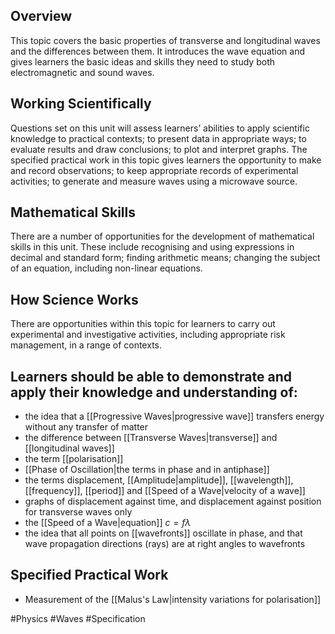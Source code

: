 ## Overview
This topic covers the basic properties of transverse and longitudinal waves and the differences between them. It introduces the wave equation and gives learners the basic ideas and skills they need to study both electromagnetic and sound waves. 
## Working Scientifically
Questions set on this unit will assess learners’ abilities to apply scientific knowledge to practical contexts; to present data in appropriate ways; to evaluate results and draw conclusions; to plot and interpret graphs. The specified practical work in this topic gives learners the opportunity to make and record observations; to keep appropriate records of experimental activities; to generate and measure waves using a microwave source.
## Mathematical Skills
There are a number of opportunities for the development of mathematical skills in this unit. These include recognising and using expressions in decimal and standard form; finding arithmetic means; changing the subject of an equation, including non-linear equations.
## How Science Works
There are opportunities within this topic for learners to carry out experimental and investigative activities, including appropriate risk management, in a range of contexts.
## Learners should be able to demonstrate and apply their knowledge and understanding of:
- the idea that a [[Progressive Waves|progressive wave]] transfers energy without any transfer of matter
- the difference between [[Transverse Waves|transverse]] and [[longitudinal waves]]
- the term [[polarisation]]
- [[Phase of Oscillation|the terms in phase and in antiphase]]
- the terms displacement, [[Amplitude|amplitude]], [[wavelength]], [[frequency]], [[period]] and [[Speed of a Wave|velocity of a wave]]
- graphs of displacement against time, and displacement against position for transverse waves only
- the [[Speed of a Wave|equation]] $c=f\lambda$
- the idea that all points on [[wavefronts]] oscillate in phase, and that wave propagation directions (rays) are at right angles to wavefronts
## Specified Practical Work
- Measurement of the [[Malus's Law|intensity variations for polarisation]]

#Physics #Waves #Specification